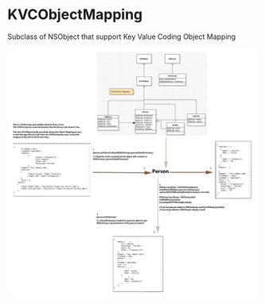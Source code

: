 KVCObjectMapping
================

Subclass of NSObject that support Key Value Coding Object Mapping

<img src="https://github.com/tuyennguyencanada/KVCObjectMapping/blob/master/Documentation/KVCObjectMapping%20Concept.png" alt="KVCObjectMapping concept" title="KVCObjectMapping" style="display:block; margin: 10px auto 30px auto;" class="center">

